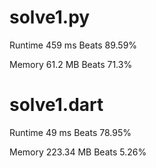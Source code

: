 # solve1.py

Runtime 459 ms Beats 89.59%

Memory 61.2 MB Beats 71.3%

# solve1.dart

Runtime 49 ms Beats 78.95%

Memory 223.34 MB Beats 5.26%

